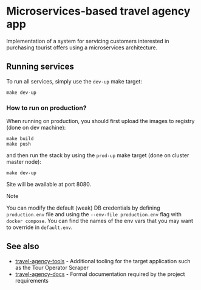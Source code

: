 # Microservices-based travel agency app

Implementation of a system for servicing customers interested in purchasing tourist offers using a microservices architecture.

## Running services

To run all services, simply use the `dev-up` make target:
```console
make dev-up
```

### How to run on production?

When running on production, you should first upload the images to registry (done on dev machine):
```console
make build
make push
```
and then run the stack by using the `prod-up` make target (done on cluster master node):
```console
make dev-up
```

Site will be available at port 8080.

> [!NOTE]
> You can modify the default (weak) DB credentials by defining `production.env` file
> and using the `--env-file production.env` flag with `docker compose`.
> You can find the names of the env vars that you may want to override in `default.env`.

## See also

- [travel-agency-tools](https://github.com/YetAnotherSpieskowcy/travel-agency-tools) - Additional tooling for the target application such as the Tour Operator Scraper
- [travel-agency-docs](https://github.com/YetAnotherSpieskowcy/travel-agency-docs) - Formal documentation required by the project requirements
